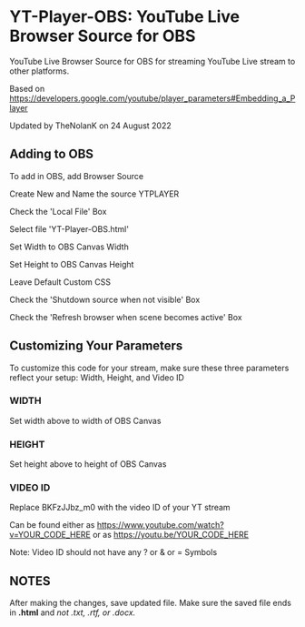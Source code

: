 # **YT-Player-OBS: YouTube Live Browser Source for OBS**

YouTube Live Browser Source for OBS for streaming YouTube Live stream to other platforms.

Based on https://developers.google.com/youtube/player_parameters#Embedding_a_Player

Updated by TheNolanK on 24 August 2022

## **Adding to OBS**
To add in OBS, add Browser Source

Create New and Name the source YTPLAYER

Check the 'Local File' Box

Select file 'YT-Player-OBS.html'

Set Width to OBS Canvas Width

Set Height to OBS Canvas Height

Leave Default Custom CSS

Check the 'Shutdown source when not visible' Box

Check the 'Refresh browser when scene becomes active' Box

## **Customizing Your Parameters**

To customize this code for your stream, make sure these three parameters reflect your setup: Width, Height, and Video ID

### **WIDTH**
Set width above to width of OBS Canvas

### **HEIGHT**
Set height above to height of OBS Canvas


### **VIDEO ID**
Replace BKFzJJbz_m0 with the video ID of your YT stream

Can be found either as https://www.youtube.com/watch?v=YOUR_CODE_HERE or as https://youtu.be/YOUR_CODE_HERE

Note: Video ID should not have any ? or & or = Symbols

## **NOTES**

After making the changes, save updated file. Make sure the saved file ends in **.html**  and *not .txt, .rtf, or .docx.*
